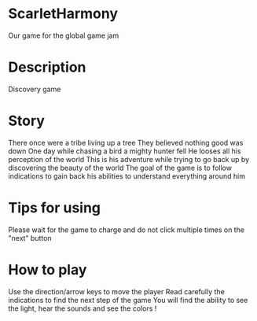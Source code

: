 # ScarletHarmony
Our game for the global game jam

# Description
Discovery game

# Story
There once were a tribe living up a tree
They believed nothing good was down
One day while chasing a bird a mighty hunter fell
He looses all his perception of the world
This is his adventure while trying to go back up by discovering the beauty of the world
The goal of the game is to follow indications to gain back his abilities to understand everything around him

# Tips for using
Please wait for the game to charge and do not click multiple times on the "next" button

# How to play
Use the direction/arrow keys to move the player
Read carefully the indications to find the next step of the game
You will find the ability to see the light, hear the sounds and see the colors !
